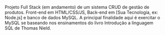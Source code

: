 Projeto Full Stack (em andamento) de um sistema CRUD de gestão de produtos. Front-end em HTML/CSS/JS, Back-end em [Sua Tecnologia, ex: Node.js] e banco de dados MySQL.
A principal finalidade aqui é exercitar o MySQL se baseando nos ensinamentos do livro Introdução a linguagem SQL de Thomas Nield.
